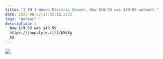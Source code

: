 ```yaml
---
title: "3 IN 1 Women Electric Shaver, Now $19.99 was $49.99 walmart "
date: 2023-06-07T17:32:10.317Z
tags: "Walmart "
description: |-
  Now $19.99 was $49.99
  https://shopstyle.it/l/bXdXg
  AD
---
```



![](img/screenshot_20230607-190054__01__01.jpg)